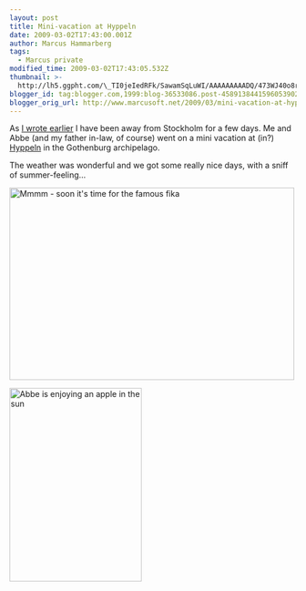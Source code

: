 ```yaml
---
layout: post
title: Mini-vacation at Hyppeln
date: 2009-03-02T17:43:00.001Z
author: Marcus Hammarberg
tags:
  - Marcus private
modified_time: 2009-03-02T17:43:05.532Z
thumbnail: >-
  http://lh5.ggpht.com/\_TI0jeIedRFk/SawamSqLuWI/AAAAAAAAADQ/473WJ40o8rE/s72-c/DSC_0302_thumb%5B3%5D.jpg?imgmax=800
blogger_id: tag:blogger.com,1999:blog-36533086.post-4589138441596053902
blogger_orig_url: http://www.marcusoft.net/2009/03/mini-vacation-at-hyppeln.html
---
```



As <a
href="http://www.marcusoft.net/2009/03/sprint-planner-helper-session-15.html"
target="_blank">I wrote earlier</a> I have been away from Stockholm for
a few days. Me and Abbe (and my father in-law, of course) went on a mini
vacation at (in?)
<a href="http://www.hitta.se/LargeMap.aspx?var=Hyppeln"
target="_blank">Hyppeln</a> in the Gothenburg archipelago.

The weather was wonderful and we got some really nice days, with a sniff
of summer-feeling...

[<img
src="http://lh5.ggpht.com/_TI0jeIedRFk/SawamSqLuWI/AAAAAAAAADQ/473WJ40o8rE/DSC_0302_thumb%5B3%5D.jpg?imgmax=800"
style="border-right: 0px; border-top: 0px; border-left: 0px; border-bottom: 0px"
data-border="0" width="500" height="338"
alt="Mmmm - soon it's time for the famous fika" />](http://lh6.ggpht.com/_TI0jeIedRFk/SawalVpEO7I/AAAAAAAAADM/orwa_aW3vl4/s1600-h/DSC_0302%5B5%5D.jpg)

[<img
src="http://lh5.ggpht.com/_TI0jeIedRFk/SawaqL5AlZI/AAAAAAAAADY/UwzXoJdfZt4/DSC_0326_thumb%5B1%5D.jpg?imgmax=800"
style="border-right: 0px; border-top: 0px; border-left: 0px; border-bottom: 0px"
data-border="0" width="232" height="340"
alt="Abbe is enjoying an apple in the sun" />](http://lh6.ggpht.com/_TI0jeIedRFk/Sawao6fSHwI/AAAAAAAAADU/nZRzj-j67aM/s1600-h/DSC_0326%5B3%5D.jpg)
